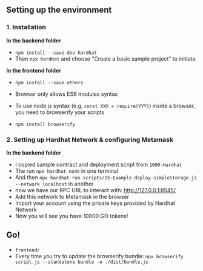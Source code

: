 ## Setting up the environment

### 1. Installation

**In the backend folder**

- `npm install --save-dev hardhat`
- Then `npx hardhat` and choose "Create a basic sample project" to initiate

**In the frontend folder**

- `npm install --save ethers`

- Browser only allows ES6 modules syntax
- To use node.js syntax (e.g. `const XXX = require(YYY)`) inside a browser, you need to browserify your scripts
- `npm install browserify`

### 2. Setting up Hardhat Network & configuring Metamask

**In the backend folder**

- I copied sample contract and deployment script from `1000-Hardhat`
- The run `npx hardhat node` in one terminal
- And then `npx hardhat run scripts/15-Example-deploy-simpleStorage.js --network localhost` in another
- now we have our RPC URL to interact with: http://127.0.0.1:8545/
- Add this network to Metamask in the browser
- Import your account using the private keys provided by Hardhat Network
- Now you will see you have 10000 GO tokens!

## Go!

- `frontend/`
- Every time you try to update the browserify bundle: `npx browserify script.js --standalone bundle -o ./dist/bundle.js`

